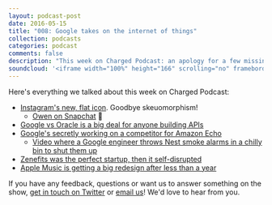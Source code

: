 ```yaml
---
layout: podcast-post
date: 2016-05-15
title: "008: Google takes on the internet of things"
collection: podcasts
categories: podcast
comments: false
description: "This week on Charged Podcast: an apology for a few missing episodes, Instagram's new icon, Google's copying Amazon Echo, Zenefits circumventing regulations and how Apple Music is already getting redesigned. "
soundcloud: '<iframe width="100%" height="166" scrolling="no" frameborder="no" src="https://w.soundcloud.com/player/?url=https%3A//api.soundcloud.com/tracks/284555176&amp;color=ff5500&amp;auto_play=false&amp;hide_related=false&amp;show_comments=true&amp;show_user=true&amp;show_reposts=false"></iframe>'
---
```

Here's everything we talked about this week on Charged Podcast:

<ul>
  <li><a href="http://blog.instagram.com/post/144198429587/160511-a-new-look">Instagram's new, flat icon</a>. Goodbye skeuomorphism!
<ul>
  <li><a href="https://www.snapchat.com/add/hyperperforator">Owen on Snapchat</a> 💁</li>
</ul>
</li>
  <li><a href="http://motherboard.vice.com/read/in-google-v-oracle-the-nerds-are-getting-owned">Google vs Oracle is a big deal for anyone building APIs</a></li>
  <li><a href="http://www.recode.net/2016/5/11/11658432/google-chirp-amazon-echo-rival">Google's secretly working on a competitor for Amazon Echo</a>
<ul>
  <li><a href="https://www.youtube.com/watch?v=BpsMkLaEiOY">Video where a Google engineer throws Nest smoke alarms in a chilly bin to shut them up</a></li>
</ul>
</li>
  <li><a href="http://www.bloomberg.com/features/2016-zenefits/">Zenefits was the perfect startup, then it self-disrupted</a></li>
  <li><a href="http://www.bloomberg.com/news/articles/2016-05-04/apple-to-revamp-streaming-music-service-after-mixed-reviews-departures">Apple Music is getting a big redesign after less than a year</a></li>
</ul>

If you have any feedback, questions or want us to answer something on the show, <a href="http://twitter.com/chargedtech">get in touch on Twitter</a> or <a href="mailto:owen@char.gd">email us</a>! We'd love to hear from you.